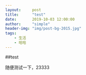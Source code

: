 ```yaml
---
layout:     post
title:      "test"
date:       2019-10-03 12:00:00
author:     "simple"
header-img: "img/post-bg-2015.jpg"
tags:
    - 生活
    - 哈哈
---
```



##test

随便测试一下，23333
